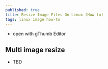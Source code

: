 ```yaml
---
published: true
title: Resize Image Files On Linux (How to)
tags: linux image how-to
---
```

- open with gThumb Editor

## Multi image resize
- TBD